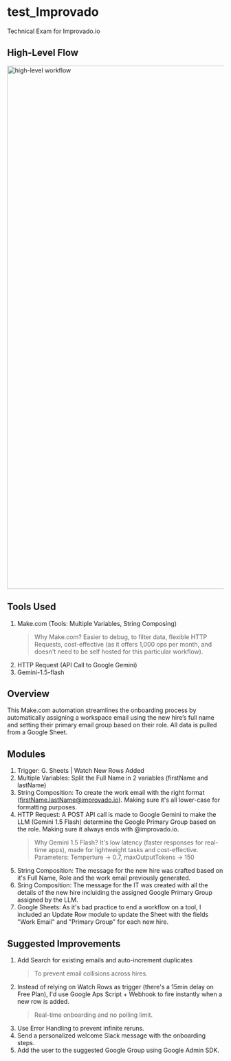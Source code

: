 # test_Improvado
Technical Exam for Improvado.io

## High-Level Flow
<img width="1214" alt="high-level workflow" src="https://github.com/user-attachments/assets/6fd8ab29-2379-4762-a55d-577ebe0f77b2" />

## Tools Used
1. Make.com (Tools: Multiple Variables, String Composing)
   > Why Make.com? Easier to debug, to filter data, flexible HTTP Requests, cost-effective (as it offers 1,000 ops per month, and doesn't need to be self hosted for this particular workflow).
3. HTTP Request (API Call to Google Gemini)
4. Gemini-1.5-flash

## Overview
This Make.com automation streamlines the onboarding process by automatically assigning a workspace email using the new hire’s full name and setting their primary email group based on their role. All data is pulled from a Google Sheet.

## Modules
1. Trigger: G. Sheets | Watch New Rows Added
2. Multiple Variables: Split the Full Name in 2 variables (firstName and lastName)
3. String Composition: To create the work email with the right format (firstName.lastName@improvado.io). Making sure it's all lower-case for formatting purposes.
4. HTTP Request: A POST API call is made to Google Gemini to make the LLM (Gemini 1.5 Flash) determine the Google Primary Group based on the role. Making sure it always ends with @improvado.io.
   > Why Gemini 1.5 Flash? It's low latency (faster responses for real-time apps), made for lightweight tasks and cost-effective.
   > Parameters: Temperture -> 0.7, maxOutputTokens -> 150
5. String Composition: The message for the new hire was crafted based on it's Full Name, Role and the work email previously generated.
6. Sring Composition: The message for the IT was created with all the details of the new hire incluiding the assigned Google Primary Group assigned by the LLM.
7. Google Sheets: As it's bad practice to end a workflow on a tool, I included an Update Row module to update the Sheet with the fields "Work Email" and "Primary Group" for each new hire.
   

## Suggested Improvements 
1. Add Search for existing emails and auto-increment duplicates
   > To prevent email collisions across hires.
2. Instead of relying on Watch Rows as trigger (there's a 15min delay on Free Plan), I'd use Google Aps Script + Webhook to fire instantly when a new row is added.
   > Real-time onboarding and no polling limit.
3. Use Error Handling to prevent infinite reruns.
4. Send a personalized welcome Slack message with the onboarding steps.
5. Add the user to the suggested Google Group using Google Admin SDK.


